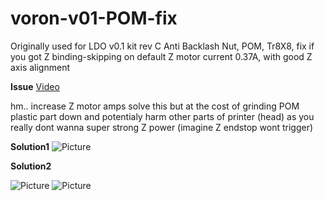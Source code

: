 # voron-v01-POM-fix
Originally used for LDO v0.1 kit rev C Anti Backlash Nut, POM, Tr8X8, fix if you got Z binding-skipping on default Z motor current 0.37A, with good Z axis alignment

**Issue**
[Video](https://youtu.be/tI24zk7298Q )

hm.. increase Z motor amps solve this but at the cost of grinding POM plastic part down and potentialy harm other parts of printer (head) as you really dont wanna super strong Z power (imagine Z endstop wont trigger)

**Solution1**
![Picture](pictures/POM_with_spacer.jpg)

**Solution2**

![Picture](pictures/POM_spring_variations.jpg)
![Picture](pictures/POM_with_replacement_spring.jpg)
